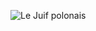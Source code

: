 ![Le Juif polonais](https://upload.wikimedia.org/wikipedia/commons/thumb/d/dc/Buzz_Aldrin.jpg/350px-Buzz_Aldrin.jpg)